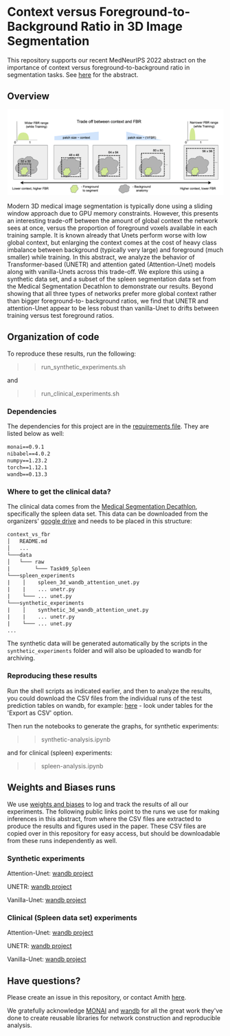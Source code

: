 # Context versus Foreground-to-Background Ratio in 3D Image Segmentation

This repository supports our recent MedNeurIPS 2022 abstract on the importance of context versus foreground-to-background ratio in segmentation tasks. See [here](http://www.cse.cuhk.edu.hk/~qdou/public/medneurips2022/72.pdf) for the abstract.

## Overview

![Broad research question](./context_vs_fbr.png)

Modern 3D medical image segmentation is typically done using a sliding window approach due to GPU memory constraints. However, this presents an interesting trade-off between the amount of global context the network sees at once, versus the proportion of foreground voxels available in each training sample. It is known already that Unets perform worse with low global context, but enlarging the context comes at the cost of heavy class imbalance between background (typically very large) and foreground (much smaller) while training. In this abstract, we analyze the behavior of Transformer-based (UNETR) and attention gated (Attention-Unet) models along with vanilla-Unets across this trade-off. We explore this using a synthetic data set, and a subset of the spleen segmentation data set from the Medical Segmentation Decathlon to demonstrate our results. Beyond showing that all three types of networks prefer more global context rather than bigger foreground-to- background ratios, we find that UNETR and attention-Unet appear to be less robust than vanilla-Unet to drifts between training versus test foreground ratios.

## Organization of code

To reproduce these results, run the following:

>> run_synthetic_experiments.sh

and 

>> run_clinical_experiments.sh

### Dependencies

The dependencies for this project are in the [requirements file](./requirements.txt). They are listed below as well:

    monai==0.9.1
    nibabel==4.0.2
    numpy==1.23.2
    torch==1.12.1
    wandb==0.13.3

### Where to get the clinical data?

The clinical data comes from the [Medical Segmentation Decathlon](http://medicaldecathlon.com), specifically the spleen data set. This data can be downloaded from the organizers' [google drive](https://drive.google.com/file/d/1jzeNU1EKnK81PyTsrx0ujfNl-t0Jo8uE/view?usp=share_link) and needs to be placed in this structure:

```
context_vs_fbr
│   README.md
│   ...
└───data
│   └─── raw
|        └─── Task09_Spleen
└───spleen_experiments
|    │    spleen_3d_wandb_attention_unet.py
|    |    ... unetr.py 
|    └─── ... unet.py 
└───synthetic_experiments
|    │    synthetic_3d_wandb_attention_unet.py
|    |    ... unetr.py 
|    └─── ... unet.py 
...
```

The synthetic data will be generated automatically by the scripts in the `synthetic_experiments` folder and will also be uploaded to wandb for archiving. 

### Reproducing these results

Run the shell scripts as indicated earlier, and then to analyze the results, you could download the CSV files from the individual runs of the test prediction tables on wandb, for example: [here](https://wandb.ai/amithjkamath/MONAI_Spleen_3D_Segmentation_UNet/runs/16qwfmf9?workspace=user-amithjkamath) - look under tables for the 'Export as CSV' option.

Then run the notebooks to generate the graphs, for synthetic experiments:

>> synthetic-analysis.ipynb

and for clinical (spleen) experiments:

>> spleen-analysis.ipynb

## Weights and Biases runs

We use [weights and biases](https://wandb.ai) to log and track the results of all our experiments. The following public links point to the runs we use for making inferences in this abstract, from where the CSV files are extracted to produce the results and figures used in the paper. These CSV files are copied over in this repository for easy access, but should be downloadable from these runs independently as well.

### Synthetic experiments

Attention-Unet: [wandb project](https://wandb.ai/amithjkamath/MONAI_Synthetic_3D_Segmentation_AttentionUnet?workspace=user-amithjkamath)

UNETR: [wandb project](https://wandb.ai/amithjkamath/MONAI_Synthetic_3D_Segmentation_UNETR?workspace=user-amithjkamath)

Vanilla-Unet: [wandb project](https://wandb.ai/amithjkamath/MONAI_Synthetic_3D_Segmentation_UNet?workspace=user-amithjkamath)

### Clinical (Spleen data set) experiments

Attention-Unet: [wandb project](https://wandb.ai/amithjkamath/MONAI_Spleen_3D_Segmentation_AttentionUnet?workspace=user-amithjkamath)

UNETR: [wandb project](https://wandb.ai/amithjkamath/MONAI_Spleen_3D_Segmentation_UNETR?workspace=user-amithjkamath)

Vanilla-Unet: [wandb project](https://wandb.ai/amithjkamath/MONAI_Spleen_3D_Segmentation_UNet?workspace=user-amithjkamath)

## Have questions?

Please create an issue in this repository, or contact Amith [here](https://amithjkamath.github.io). 

We gratefully acknowledge [MONAI](https://monai.io) and [wandb](https://wandb.ai) for all the great work they've done to create reusable libraries for network construction and reproducible analysis.